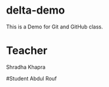 # delta-demo
This is a Demo for Git and GitHub class.


# Teacher
Shradha Khapra

#Student
Abdul Rouf